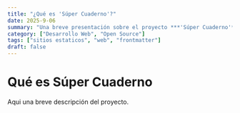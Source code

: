 ```yaml
---
title: "¿Qué es 'Súper Cuaderno'?"
date: 2025-9-06
summary: "Una breve presentación sobre el proyecto ***'Súper Cuaderno'***"
category: ["Desarrollo Web", "Open Source"]
tags: ["sitios estaticos", "web", "frontmatter"]
draft: false
---
```

# Qué es Súper Cuaderno

Aqui una breve descripción del proyecto.
